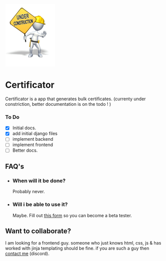 <img src='.github/under.gif' height=200>

# Certificator

Certificator is a app that generates bulk certificates. (currenty under constriction, better documentation is on the todo ! )

### To Do

- [x] Initial docs.
- [x] add initial django files
- [ ] implement backend
- [ ] implement frontend
- [ ] Better docs.

## FAQ's

- ### When will it be done?

  Probably never.

- ### Will i be able to use it?
  Maybe. Fill out [this form](https://forms.gle/TBa1augXjZwkpNwd9) so you can become a beta tester.

## Want to collaborate?

I am looking for a frontend guy. someone who just knows html, css, js & has worked with jinja templating should be fine. if you are such a guy then [contact me](https://discord.gg/ApNaDGtC) (discord).

